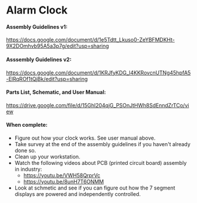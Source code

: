 # Alarm Clock
#### Assembly Guidelines v1:

https://docs.google.com/document/d/1e5Tdtt_Lkuso0-ZeYBFMDKHt-9X2DOmhvb95A5a3p7g/edit?usp=sharing

#### Asssembly Guidelines v2:

https://docs.google.com/document/d/1KRJfyKDG_l4KKRovcnUTNg45hpfA5-ElRqROf1tQjBk/edit?usp=sharing

#### Parts List, Schematic, and User Manual:

https://drive.google.com/file/d/15GhI204qjG_PSOnJtHWh8SdEnndZrTCo/view

#### When complete:
- Figure out how your clock works.  See user manual above.
- Take survey at the end of the assembly guidelines if you haven't already done so.
- Clean up your workstation.
- Watch the following videos about PCB (printed circuit board) assembly in industry:
  - https://youtu.be/VWH58QrprVc
  - https://youtu.be/8unH7T6ONMM
- Look at schmetic and see if you can figure out how the 7 segment displays are powered and independently controlled.
  
